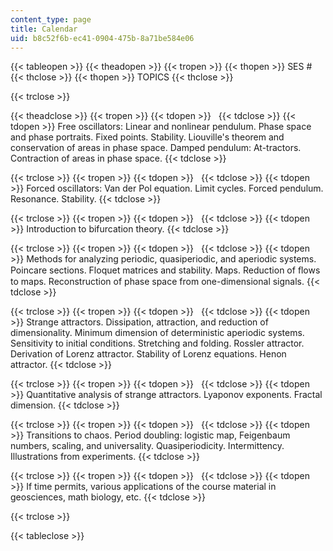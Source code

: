 ```yaml
---
content_type: page
title: Calendar
uid: b8c52f6b-ec41-0904-475b-8a71be584e06
---
```


{{< tableopen >}}
{{< theadopen >}}
{{< tropen >}}
{{< thopen >}}
SES #
{{< thclose >}}
{{< thopen >}}
TOPICS
{{< thclose >}}

{{< trclose >}}

{{< theadclose >}}
{{< tropen >}}
{{< tdopen >}}
 
{{< tdclose >}}
{{< tdopen >}}
Free oscillators: Linear and nonlinear pendulum. Phase space and phase portraits. Fixed points. Stability. Liouville's theorem and conservation of areas in phase space. Damped pendulum: At-tractors. Contraction of areas in phase space.
{{< tdclose >}}

{{< trclose >}}
{{< tropen >}}
{{< tdopen >}}
 
{{< tdclose >}}
{{< tdopen >}}
Forced oscillators: Van der Pol equation. Limit cycles. Forced pendulum. Resonance. Stability.
{{< tdclose >}}

{{< trclose >}}
{{< tropen >}}
{{< tdopen >}}
 
{{< tdclose >}}
{{< tdopen >}}
Introduction to bifurcation theory.
{{< tdclose >}}

{{< trclose >}}
{{< tropen >}}
{{< tdopen >}}
 
{{< tdclose >}}
{{< tdopen >}}
Methods for analyzing periodic, quasiperiodic, and aperiodic systems. Poincare sections. Floquet matrices and stability. Maps. Reduction of ﬂows to maps. Reconstruction of phase space from one-dimensional signals.
{{< tdclose >}}

{{< trclose >}}
{{< tropen >}}
{{< tdopen >}}
 
{{< tdclose >}}
{{< tdopen >}}
Strange attractors. Dissipation, attraction, and reduction of dimensionality. Minimum dimension of deterministic aperiodic systems. Sensitivity to initial conditions. Stretching and folding. Rossler attractor. Derivation of Lorenz attractor. Stability of Lorenz equations. Henon attractor.
{{< tdclose >}}

{{< trclose >}}
{{< tropen >}}
{{< tdopen >}}
 
{{< tdclose >}}
{{< tdopen >}}
Quantitative analysis of strange attractors. Lyaponov exponents. Fractal dimension.
{{< tdclose >}}

{{< trclose >}}
{{< tropen >}}
{{< tdopen >}}
 
{{< tdclose >}}
{{< tdopen >}}
Transitions to chaos. Period doubling: logistic map, Feigenbaum numbers, scaling, and universality. Quasiperiodicity. Intermittency. Illustrations from experiments.
{{< tdclose >}}

{{< trclose >}}
{{< tropen >}}
{{< tdopen >}}
 
{{< tdclose >}}
{{< tdopen >}}
If time permits, various applications of the course material in geosciences, math biology, etc.
{{< tdclose >}}

{{< trclose >}}

{{< tableclose >}}